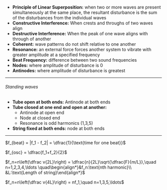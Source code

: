- **Principle of Linear Superposition:** when two or more waves are present simultaneously at the same place, the resultant disturbance is the sum of the disturbances from the individual waves
- **Constructive Interference:** When crests and throughs of two waves align
- **Destructive Interference:** When the peak of one wave aligns with through of another
- **Coherent:** wave patterns do not shift relative to one another
- **Resonance:** an external force forces another system to vibrate with greater amplitude at a specified frequency
- **Beat Frequency:** difference between two sound frequencies
- **Nodes:** where amplitude of disturbance is 0
- **Antinodes:** where amplitude of disturbance is greatest
___
###### Standing waves
- **Tube open at both ends:** Antinode at both ends
- **Tube closed at one end and open at another:**
	- Antinode at open end
	- Node at closed end
	- Resonance is odd harmonics (1,3,5)
- **String fixed at both ends:** node at both ends


___
$f_{beat} = |f_1 - f_2| = \dfrac{1}{\text{time for one beat}}$


$f_{osc} = \dfrac{f_1+f_2}{2}$


$f_n=n\left(\dfrac v{2L}\right) = \dfrac{n}{2L}\sqrt{\dfrac{F}{m/L}},\quad n=1,2,3,4,\ldots \quad\begin{align*}&f_n:\text{nth harmonic}\\ &L:\text{Length of string}\end{align*}$

$f_n=n\left(\dfrac v{4L}\right) = nf_1,\quad n=1,3,5,\ldots$